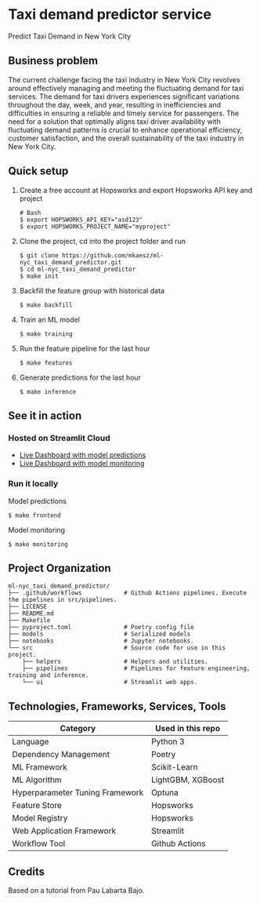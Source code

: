 # Taxi demand predictor service

Predict Taxi Demand in New York City

## Business problem

The current challenge facing the taxi industry in New York City revolves around effectively managing and meeting the
fluctuating demand for taxi services. The demand for taxi drivers experiences significant variations throughout the day,
week, and year, resulting in inefficiencies and difficulties in ensuring a reliable and timely service for passengers.
The need for a solution that optimally aligns taxi driver availability with fluctuating demand patterns is crucial to
enhance operational efficiency, customer satisfaction, and the overall sustainability of the taxi industry in New York City.
## Quick setup

1. Create a free account at Hopsworks and export Hopsworks API key and project
    ```
    # Bash
   $ export HOPSWORKS_API_KEY="asd123"
   $ export HOPSWORKS_PROJECT_NAME="myproject"
    ```

2. Clone the project, cd into the project folder and run
    ```
    $ git clone https://github.com/mkaesz/ml-nyc_taxi_demand_predictor.git
    $ cd ml-nyc_taxi_demand_predictor
    $ make init
    ```

5. Backfill the feature group with historical data
    ```
    $ make backfill
    ```

6. Train an ML model
    ```
    $ make training
    ```

7. Run the feature pipeline for the last hour
    ```
    $ make features
    ```

8. Generate predictions for the last hour
    ```
    $ make inference
    ```

## See it in action
### Hosted on Streamlit Cloud
- [Live Dashboard with model predictions](https://ml-nyctaxidemandpredictor-benvmeyfusqdlquxsmvnak.streamlit.app/)
- [Live Dashboard with model monitoring ](https://ml-nyctaxidemandpredictor-ywu8raur4dgutsjodzcap9.streamlit.app/)

### Run it locally
Model predictions

    $ make frontend
    
Model monitoring

    $ make monitoring

Project Organization
------------

```
ml-nyc_taxi_demand_predictor/
├── .github/workflows            # Github Actions pipelines. Execute the pipelines in src/pipelines.
├── LICENSE     
├── README.md                  
├── Makefile                     
├── pyproject.toml               # Poetry config file                     
├── models                       # Serialized models
├── notebooks                    # Jupyter notebooks.
└── src                          # Source code for use in this project.
    ├── helpers                  # Helpers and utilities.
    ├── pipelines                # Pipelines for feature engineering, training and inference.
    └── ui                       # Streamlit web apps.
```
## Technologies, Frameworks, Services, Tools
| Category                        | Used in this repo |
|---------------------------------|-------------------|
| Language                        | Python 3          |
| Dependency Management           | Poetry            |
| ML Framework                    | Scikit-Learn      |
| ML Algorithm                    | LightGBM, XGBoost |
| Hyperparameter Tuning Framework | Optuna            |
| Feature Store                   | Hopsworks         |
| Model Registry                  | Hopsworks         |
| Web Application Framework       | Streamlit         |
| Workflow Tool                   | Github Actions    |


## Credits

Based on a tutorial from Pau Labarta Bajo.